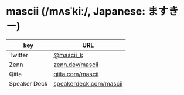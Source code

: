 # mascii (/mʌsˈkiː/, Japanese: ますきー)

|key|URL|
|---|-----|
|Twitter|[@mascii_k](https://twitter.com/mascii_k)|
|Zenn|[zenn.dev/mascii](https://zenn.dev/mascii)|
|Qiita|[qiita.com/mascii](https://qiita.com/mascii)|
|Speaker Deck|[speakerdeck.com/mascii](https://speakerdeck.com/mascii)|
